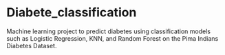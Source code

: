 # Diabete_classification
Machine learning project to predict diabetes using classification models such as Logistic Regression, KNN, and Random Forest on the Pima Indians Diabetes Dataset.
